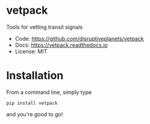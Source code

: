 # vetpack
Tools for vetting transit signals

* Code: https://github.com/disruptiveplanets/vetpack
* Docs: https://vetpack.readthedocs.io
* License: MIT

# Installation
From a command line, simply type

    pip install vetpack

and you're good to go!
